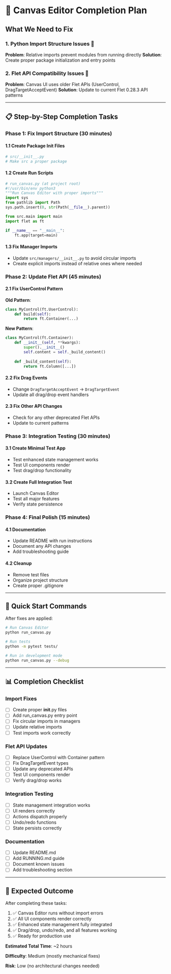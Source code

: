 # 🎯 Canvas Editor Completion Plan

## What We Need to Fix

### 1. **Python Import Structure Issues** 🐍

**Problem**: Relative imports prevent modules from running directly
**Solution**: Create proper package initialization and entry points

### 2. **Flet API Compatibility Issues** 🔧

**Problem**: Canvas UI uses older Flet APIs (UserControl, DragTargetAcceptEvent)
**Solution**: Update to current Flet 0.28.3 API patterns

---

## 📋 Step-by-Step Completion Tasks

### Phase 1: Fix Import Structure (30 minutes)

#### 1.1 Create Package Init Files
```python
# src/__init__.py
# Make src a proper package
```

#### 1.2 Create Run Scripts
```python
# run_canvas.py (at project root)
#!/usr/bin/env python3
"""Run Canvas Editor with proper imports"""
import sys
from pathlib import Path
sys.path.insert(0, str(Path(__file__).parent))

from src.main import main
import flet as ft

if __name__ == "__main__":
    ft.app(target=main)
```

#### 1.3 Fix Manager Imports
- Update `src/managers/__init__.py` to avoid circular imports
- Create explicit imports instead of relative ones where needed

### Phase 2: Update Flet API (45 minutes)

#### 2.1 Fix UserControl Pattern
**Old Pattern**:
```python
class MyControl(ft.UserControl):
    def build(self):
        return ft.Container(...)
```

**New Pattern**:
```python
class MyControl(ft.Container):
    def __init__(self, **kwargs):
        super().__init__()
        self.content = self._build_content()
    
    def _build_content(self):
        return ft.Column([...])
```

#### 2.2 Fix Drag Events
- Change `DragTargetAcceptEvent` → `DragTargetEvent`
- Update all drag/drop event handlers

#### 2.3 Fix Other API Changes
- Check for any other deprecated Flet APIs
- Update to current patterns

### Phase 3: Integration Testing (30 minutes)

#### 3.1 Create Minimal Test App
- Test enhanced state management works
- Test UI components render
- Test drag/drop functionality

#### 3.2 Create Full Integration Test
- Launch Canvas Editor
- Test all major features
- Verify state persistence

### Phase 4: Final Polish (15 minutes)

#### 4.1 Documentation
- Update README with run instructions
- Document any API changes
- Add troubleshooting guide

#### 4.2 Cleanup
- Remove test files
- Organize project structure
- Create proper .gitignore

---

## 🚀 Quick Start Commands

After fixes are applied:

```bash
# Run Canvas Editor
python run_canvas.py

# Run tests
python -m pytest tests/

# Run in development mode
python run_canvas.py --debug
```

---

## 📊 Completion Checklist

### Import Fixes
- [ ] Create proper __init__.py files
- [ ] Add run_canvas.py entry point
- [ ] Fix circular imports in managers
- [ ] Update relative imports
- [ ] Test imports work correctly

### Flet API Updates
- [ ] Replace UserControl with Container pattern
- [ ] Fix DragTargetEvent types
- [ ] Update any deprecated APIs
- [ ] Test UI components render
- [ ] Verify drag/drop works

### Integration Testing
- [ ] State management integration works
- [ ] UI renders correctly
- [ ] Actions dispatch properly
- [ ] Undo/redo functions
- [ ] State persists correctly

### Documentation
- [ ] Update README.md
- [ ] Add RUNNING.md guide
- [ ] Document known issues
- [ ] Add troubleshooting section

---

## 🎯 Expected Outcome

After completing these tasks:

1. ✅ Canvas Editor runs without import errors
2. ✅ All UI components render correctly
3. ✅ Enhanced state management fully integrated
4. ✅ Drag/drop, undo/redo, and all features working
5. ✅ Ready for production use

**Estimated Total Time**: ~2 hours

**Difficulty**: Medium (mostly mechanical fixes)

**Risk**: Low (no architectural changes needed)